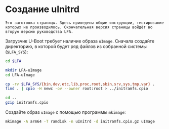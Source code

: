 # Создание uInitrd

```admonish warning title="Внимание"
Это заготовка страницы. Здесь приведены общие инструкции, тестирование которых не производилось. Окончательная версия страницы войдёт во вторую версию руководства LFA.
```

Загрузчик U-Boot требует наличие образа `uImage`. Сначала создайте директорию, в которой будет ряд файлов из собранной системы (`$LFA_SYS`):

```bash
cd $LFA

mkdir LFA-uImage
cd LFA-uImage

cp -rv $LFA_SYS/{bin,dev,etc,lib,proc,root,sbin,srv,sys,tmp,var} .
find . | cpio -H newc -ov --owner root:root > ../initramfs.cpio

cd ..
gzip initramfs.cpio
```

Создайте образ `uImage` с помощью программы `mkimage`:

```bash
mkimage -A arm64 -T ramdisk -n uInitrd -d initramfs.cpio.gz uImage
```
